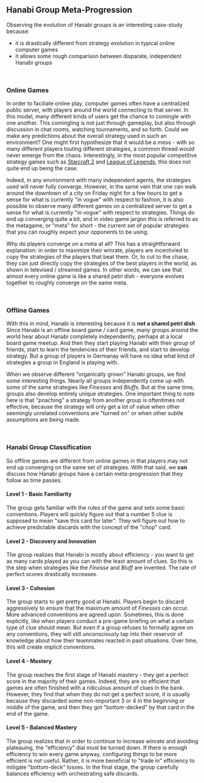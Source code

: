 ## Hanabi Group Meta-Progression

Observing the evolution of Hanabi groups is an interesting case-study because:
* it is drastically different from strategy evolution in typical online computer games
* it allows some rough comparison between disparate, independent Hanabi groups

<br />

### Online Games

In order to faciliate online play, computer games often have a centralized public server, with players around the world connecting to that server. In this model, many different kinds of users get the chance to comingle with one another. This comingling is not just through gameplay, but also through discussion in chat rooms, watching tournaments, and so forth. Could we make any predictions about the overall strategy used in such an environment? One might first hypothesize that it would be a mess - with so many different players touting different strategies, a common thread would never emerge from the chaos. Interestingly, in the most popular competitive strategy games such as [Starcraft 2](https://starcraft2.com/en-us/) and [League of Legends](https://play.na.leagueoflegends.com/en_US), this does not quite end up being the case.

Indeed, in any environment with many independent agents, the strategies used will never fully converge. However, in the same vein that one can walk around the downtown of a city on Friday night for a few hours to get a sense for what is currently "in vogue" with respect to fashion, it is also possible to observe many different games on a centralized server to get a sense for what is currently "in vogue" with respect to strategies. Things do end up converging quite a bit, and in video game jargon this is referred to as the metagame, or "meta" for short - the current set of popular strategies that you can roughly expect your opponents to be using.

Why do players converge on a meta at all? This has a straightforward explanation: in order to maximize their winrate, players are incentivied to copy the strategies of the players that beat them. Or, to cut to the chase, they can just directly copy the strategies of the best players in the world, as shown in televised / streamed games. In other words, we can see that almost every online game is like a shared petri dish - everyone evolves together to roughly converge on the same meta.

<br />

### Offline Games

With this in mind, Hanabi is interesting because it is **not a shared petri dish**. Since Hanabi is an offline board game / card game, many groups around the world hear about Hanabi completely independently, perhaps at a local board game meetup. And then they start playing Hanabi with their group of friends, start to learn the tendencies of their friends, and start to develop strategy. But a group of players in Germanay will have no idea what kind of strategies a group in England is playing with.

When we observe different "organically grown" Hanabi groups, we find some interesting things. Nearly all groups independently come up with some of the same strategies like *Finesses* and *Bluffs*. But at the same time, groups also develop entirely unique strategies. One important thing to note here is that "poaching" a strategy from another group is oftentimes not effective, because the strategy will only get a lot of value when other seemingly unrelated conventions are "turned on" or when other subtle assumptions are being made.

<br />

### Hanabi Group Classification

So offline games are different from online games in that players may not end up converging on the same set of strategies. With that said, we **can** discuss how Hanabi groups have a certain meta-progression that they follow as time passes.

#### Level 1 - Basic Familiarity

The group gets familiar with the rules of the game and sets some basic conventions. Players will quickly figure out that a number 5 clue is supposed to mean "save this card for later". They will figure out how to achieve predictable discards with the concept of the "chop" card.

#### Level 2 - Discovery and Innovation

The group realizes that Hanabi is mostly about efficiency - you want to get as many cards played as you can with the least amount of clues. So this is the step when strategies like the *Finesse* and *Bluff* are invented. The rate of perfect scores drastically increases.

#### Level 3 - Cohesion

The group starts to get pretty good at Hanabi. Players begin to discard aggressively to ensure that the maximum amount of *Finesses* can occur. More advanced conventions are agreed upon. Sometimes, this is done explicitly, like when players conduct a pre-game briefing on what a certain type of clue should mean. But even if a group refuses to formally agree on any conventions, they will still unconsciously tap into their reservoir of knowledge about how their teammates reacted in past situations. Over time, this will create implicit conventions.

#### Level 4 - Mastery

The group reaches the first stage of Hanabi mastery - they get a perfect score in the majority of their games. Indeed, they are so efficient that games are often finished with a ridiculous amount of clues in the bank. However, they find that when they do not get a perfect score, it is usually because they discarded some non-important 3 or 4 in the beginning or middle of the game, and then they got "bottom-decked" by that card in the end of the game.

#### Level 5 - Balanced Mastery

The group realizes that in order to continue to increase winrate and avoiding plateauing, the "efficiency" dial must be turned down. If there is enough efficiency to win every game anyway, configuring things to be more efficient is not useful. Rather, it is more beneficial to "trade in" efficiency to mitigate "bottom-deck" losses. In the final stage, the group carefully balances efficiency with orchestrating safe discards.
